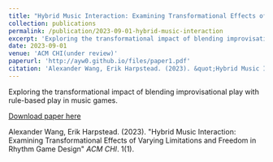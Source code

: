 ```yaml
---
title: "Hybrid Music Interaction: Examining Transformational Effects of Varying Limitations and Freedom in Rhythm Game Design"
collection: publications
permalink: /publication/2023-09-01-hybrid-music-interaction
excerpt: 'Exploring the transformational impact of blending improvisational play with rule-based play in music games.'
date: 2023-09-01
venue: 'ACM CHI(under review)'
paperurl: 'http://ayw0.github.io/files/paper1.pdf'
citation: 'Alexander Wang, Erik Harpstead. (2023). &quot;Hybrid Music Interaction: Examining Transformational Effects of Varying Limitations and Freedom in Rhythm Game Design &quot; <i>ACM CHI</i>. 1(1).'
---
```

Exploring the transformational impact of blending improvisational play with rule-based play in music games.

[Download paper here](http://ayw0.github.io/files/paper1.pdf)

Alexander Wang, Erik Harpstead. (2023). "Hybrid Music Interaction: Examining Transformational Effects of Varying Limitations and Freedom in Rhythm Game Design" <i>ACM CHI</i>. 1(1).
